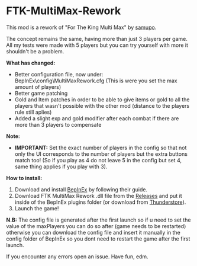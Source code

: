 # FTK-MultiMax-Rework

This mod is a rework of "For The King Multi Max" by [samupo](https://www.nexusmods.com/fortheking/users/121409763).

The concept remains the same, having more than just 3 players per game.
All my tests were made with 5 players but you can try yourself with more it shouldn't be a problem.

**What has changed:**

- Better configuration file, now under: BepInEx\config\MultiMaxRework.cfg (This is were you set the max amount of players)
- Better game patching
- Gold and Item patches in order to be able to give items or gold to all the players that wasn't possible with the other mod (distance to the players rule still aplies)
- Added a slight exp and gold modifier after each combat if there are more than 3 players to compensate

**Note:**

- **IMPORTANT:** Set the exact number of players in the config so that not only the UI corresponds to the number of players but the extra buttons match too! (So if you play as 4 do not leave 5 in the config but set 4, same thing applies if you play with 3).

**How to install:**

1. Download and install [BepInEx](https://for-the-king.thunderstore.io/package/BepInEx/BepInExPack_ForTheKing/) by following their guide.
2. Download FTK MultiMax Rework .dll file from the [Releases](https://github.com/justedm/FTK-MultiMax-Rework/releases/tag/v1.0) and put it inside of the BepInEx plugins folder (or download from [Thunderstore](https://for-the-king.thunderstore.io/package/edm/FTKMultiMaxRework/)).
3. Launch the game!

**N.B:** The config file is generated after the first launch so if u need to set the value of the maxPlayers you can do so after (game needs to be restarted) otherwise you can download the config file and insert it manually in the config folder of BepInEx so you dont need to restart the game after the first launch.

If you encounter any errors open an issue.
Have fun, edm.
